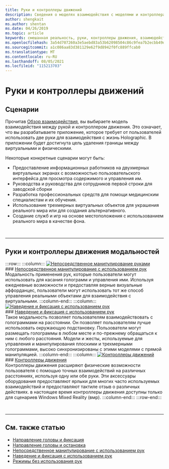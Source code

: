 ```yaml
---
title: Руки и контроллеры движений
description: Сведения о моделях взаимодействия с моделями и контроллерами движения, которые могут удалить границу между виртуальными и физическими.
author: shengkait
ms.author: shentan
ms.date: 04/26/2019
ms.topic: article
keywords: смешанная реальность, руки, контроллеры движения, взаимодействие, проектирование, гарнитура смешанной реальности, гарнитура windows mixed reality, гарнитура виртуальной реальности, HoloLens, мртк, смешанная реальность набор средств
ms.openlocfilehash: 3a54d707260a3e5aebd83a53b62098504c86c9fea7b2ecbb49d3dbd8b72400dd
ms.sourcegitcommit: a1c086aa83d381129e62f9d8942f0fc889ffcab0
ms.translationtype: MT
ms.contentlocale: ru-RU
ms.lasthandoff: 08/05/2021
ms.locfileid: "115213703"
---
```

# <a name="hands-and-motion-controllers"></a>Руки и контроллеры движений

## <a name="scenarios"></a>Сценарии

Прочитав [Обзор взаимодействия](interaction-fundamentals.md), вы выбираете модель взаимодействия между рукой и контроллером движения. Это означает, что вы разрабатываете приложение, которое требует от пользователей использовать две руки для взаимодействия с жизнь Holographic. В приложении будет достигнута цель удаления границы между виртуальными и физическими.

Некоторые конкретные сценарии могут быть:
* Предоставление информационных работников на двухмерных виртуальных экранах с возможностью пользовательского интерфейса для просмотра содержимого и управления им.
* Руководства и руководства для сотрудников первой строки для заводской сборки
* Разработка профессиональных средств для помощи медицинским специалистам и их обучения.  
* Использование трехмерных виртуальных объектов для украшения реального мира или для создания альтернативного. 
* Создание служб и игр на основе местоположения с использованием реального мира в качестве фона.

<br>

---

## <a name="hands-and-motion-controllers-modalities"></a>Руки и контроллеры движения модальностей

:::row:::
    :::column:::
       [![Непосредственное манипулирование руками](images/hands-and-controllers-direct-manipulation.jpg)](direct-manipulation.md)<br>
       ### <a name="direct-manipulation-with-handsbr"></a>[Непосредственное манипулирование с использованием рук](direct-manipulation.md)<br>
       Модальность применения рук, которые пользователи могут использовать для касания голограмм и управления ими. Используя ежедневные возможности и предоставляя верные визуальные аффорданцес, пользователи могут использовать тот же способ управления реальными объектами для взаимодействия с виртуальными.
    :::column-end:::
    :::column:::
       [![Наведение и фиксация с использованием рук](images/hands-and-controllers-point-and-commit.jpg)](point-and-commit.md)<br>
        ### <a name="point-and-commit-with-handsbr"></a>[Наведение и фиксация с использованием рук](point-and-commit.md)<br>
        Такое модальность позволяет пользователям взаимодействовать с голограммами на расстоянии. Он позволяет пользователям лучше использовать окружающую подстановку. Пользователи могут размещать голограммы в любом месте и по-прежнему обращаться к ним с любого расстояния. Модели и жесты, используемые для управления и манипулирования плоскими и трехмерными голограммами, высоко синхронизированы с этими моделями с прямой манипуляцией.
    :::column-end:::
    :::column:::
       [![Контроллеры движений](images/hands-and-controllers-motion-controllers.jpg)](motion-controllers.md)<br>
       ### <a name="motion-controllersbr"></a>[Контроллеры движения](motion-controllers.md)<br>
       Контроллеры движения расширяют физические возможности пользователя с помощью точных взаимодействий на различных расстояниях, используя одну или обе руки. Эти аксессуары оборудования предоставляют ярлыки для многих часто используемых взаимодействий и предоставляют тактиле отзыв о различных действиях. в настоящее время контроллеры движения доступны только для сценариев Windows Mixed Reality (вмр). 
    :::column-end:::
:::row-end:::

<br>

---

## <a name="see-also"></a>См. также статью
* [Направление головы и фиксация](gaze-and-commit.md)
* [Направление головы и остановка](gaze-and-dwell.md)
* [Непосредственное манипулирование с использованием рук](direct-manipulation.md)
* [Наведение и фиксация с использованием рук](point-and-commit.md)
* [Режимы без использования рук](hands-free.md)
